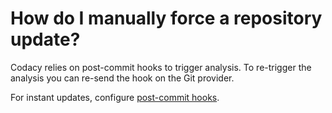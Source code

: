 # How do I manually force a repository update?

Codacy relies on post-commit hooks to trigger analysis. To re-trigger the analysis you can re-send the hook on the Git provider.

For instant updates, configure [post-commit hooks](../../repositories/post-commit-hooks.md).
